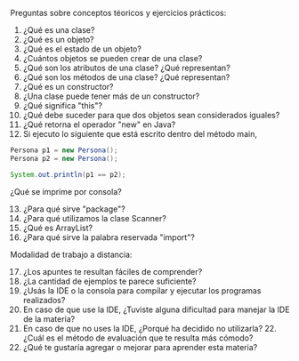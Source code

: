 Preguntas sobre conceptos téoricos y  ejercicios prácticos:

1. ¿Qué es una clase?
2. ¿Qué es un objeto?
3. ¿Qué es el estado de un objeto?
4. ¿Cuántos objetos se pueden crear de una clase?
5. ¿Qué son los atributos de una clase? ¿Qué representan?
6. ¿Qué son los métodos de una clase? ¿Qué representan?
7. ¿Qué es un constructor?
8. ¿Una clase puede tener más de un constructor? 
9. ¿Qué significa "this"?
10. ¿Qué debe suceder para que dos objetos sean considerados iguales?
11. ¿Qué retorna el operador "new" en Java?
12. Si ejecuto lo siguiente que está escrito dentro del método main,

```java
Persona p1 = new Persona();
Persona p2 = new Persona();

System.out.println(p1 == p2);
```
¿Qué se imprime por consola? 

13. ¿Para qué sirve "package"?
14. ¿Para qué utilizamos la clase Scanner?
15. ¿Qué es ArrayList?
16. ¿Para qué sirve la palabra reservada "import"?


Modalidad de trabajo a distancia:

17. ¿Los apuntes te resultan fáciles de comprender?
18. ¿La cantidad de ejemplos te parece suficiente?
19. ¿Usás la IDE o la consola para compilar y ejecutar los programas realizados?
20. En caso de que use la IDE, ¿Tuviste alguna dificultad para manejar la IDE de la materia?
21. En caso de que no uses la IDE, ¿Porqué ha decidido no utilizarla?
22.¿Cuál es el método de evaluación que te resulta más cómodo?
23. ¿Qué te gustaría agregar o mejorar para aprender esta materia?



